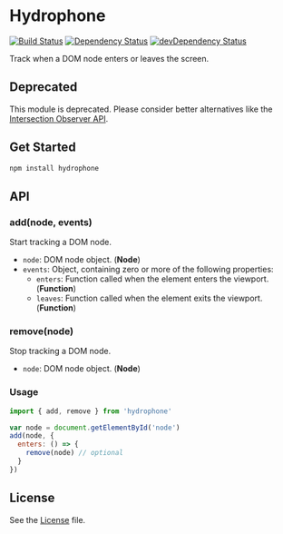 # Hydrophone
[![Build Status](https://travis-ci.org/grindcode/hydrophone.svg?branch=master)](https://travis-ci.org/grindcode/hydrophone) [![Dependency Status](https://david-dm.org/grindcode/hydrophone.svg)](https://david-dm.org/grindcode/hydrophone) [![devDependency Status](https://david-dm.org/grindcode/hydrophone/dev-status.svg)](https://david-dm.org/grindcode/hydrophone#info=devDependencies)

Track when a DOM node enters or leaves the screen.

## Deprecated

This module is deprecated. Please consider better alternatives like the [Intersection Observer API](https://developer.mozilla.org/en-US/docs/Web/API/Intersection_Observer_API).

## Get Started
```bash
npm install hydrophone
```

## API
### add(node, events)
Start tracking a DOM node.
* `node`: DOM node object. (**Node**)
* `events`: Object, containing zero or more of the following properties:
  *  `enters`: Function called when the element enters the viewport. (**Function**)
  *  `leaves`: Function called when the element exits the viewport. (**Function**)

### remove(node)
Stop tracking a DOM node.
* `node`: DOM node object. (**Node**)

### Usage
```javascript
import { add, remove } from 'hydrophone'

var node = document.getElementById('node')
add(node, {
  enters: () => {
    remove(node) // optional
  }
})

```

## License
See the [License](LICENSE) file.
